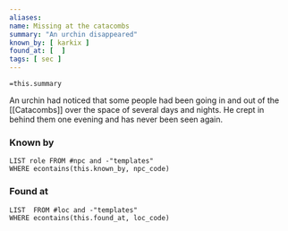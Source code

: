 ```yaml
---
aliases: 
name: Missing at the catacombs
summary: "An urchin disappeared"
known_by: [ karkix ]
found_at: [  ]
tags: [ sec ]
---
```

`=this.summary`

An urchin had noticed that some people had been going in and out of the [[Catacombs]] over the space of several days and nights.  He crept in behind them one evening and has never been seen again.

### Known by
```dataview
LIST role FROM #npc and -"templates"
WHERE econtains(this.known_by, npc_code)
```

### Found at
```dataview
LIST  FROM #loc and -"templates"
WHERE econtains(this.found_at, loc_code)
```

